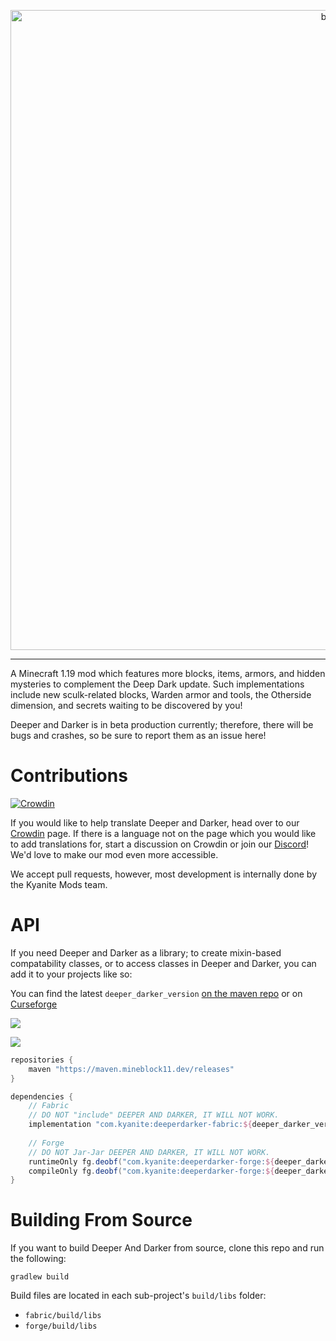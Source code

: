 <p align="center"><img src="https://github.com/KyaniteMods/DeeperAndDarker/blob/master/common/src/main/resources/banner.png" alt="banner" width="1024"></p>

---
A Minecraft 1.19 mod which features more blocks, items, armors, and hidden mysteries to complement the Deep Dark update. Such implementations include new sculk-related blocks, Warden armor and tools, the Otherside dimension, and secrets waiting to be discovered by you!

Deeper and Darker is in beta production currently; therefore, there will be bugs and crashes, so be sure to report them as an issue here!

# Contributions

[![Crowdin](https://badges.crowdin.net/deeper-and-darker/localized.svg)](https://crowdin.com/project/deeper-and-darker)

If you would like to help translate Deeper and Darker, head over to our [Crowdin](https://crowdin.com/project/deeper-and-darker) page. If there is a language not on the page which you would like to add translations for, start a discussion on Crowdin or join our [Discord](https://discord.gg/GDNRd5yvxa)! We'd love to make our mod even more accessible.

We accept pull requests, however, most development is internally done by the Kyanite Mods team.

# API

If you need Deeper and Darker as a library; to create mixin-based compatability classes, or to access classes in Deeper and Darker, you can add it to your projects like so:

You can find the latest `deeper_darker_version` [on the maven repo](https://maven.mineblock11.dev/#/releases/com/kyanite) or on [Curseforge](https://curseforge.com/minecraft/mc-mods/deeperdarker)

![](https://maven.mineblock11.dev/api/badge/latest/releases/com/kyanite/deeperdarker-fabric?color=00898c&name=Fabric&prefix=v)

![](https://maven.mineblock11.dev/api/badge/latest/releases/com/kyanite/deeperdarker-forge?color=00898c&name=Forge&prefix=v)

```groovy
repositories {
    maven "https://maven.mineblock11.dev/releases"
}

dependencies {
    // Fabric
    // DO NOT "include" DEEPER AND DARKER, IT WILL NOT WORK.
    implementation "com.kyanite:deeperdarker-fabric:${deeper_darker_version}"
    
    // Forge
    // DO NOT Jar-Jar DEEPER AND DARKER, IT WILL NOT WORK.
    runtimeOnly fg.deobf("com.kyanite:deeperdarker-forge:${deeper_darker_version}")
    compileOnly fg.deobf("com.kyanite:deeperdarker-forge:${deeper_darker_version}")
}
```

# Building From Source

If you want to build Deeper And Darker from source, clone this repo and run the following:

```shell
gradlew build
```

Build files are located in each sub-project's `build/libs` folder:

- `fabric/build/libs`
- `forge/build/libs`

